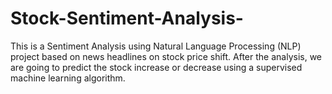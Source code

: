 # Stock-Sentiment-Analysis-
This is a Sentiment Analysis using Natural Language Processing (NLP) project based on news headlines on stock price shift. After the analysis, we are going to predict the stock increase or decrease using a supervised machine learning algorithm.
